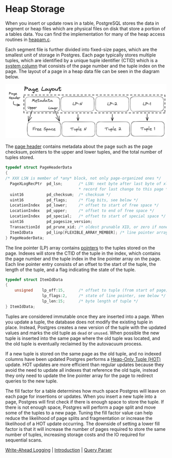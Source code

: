 # Heap Storage

When you insert or update rows in a table, PostgreSQL stores the data in segment or heap files which are physical files on disk that store a portion of a tables data. You can find the implementation for many of the heap access routines in [heapam.c](https://github.com/postgres/postgres/blob/master/src/backend/access/heap/heapam.c).

Each segment file is further divided into fixed-size pages, which are the smallest unit of storage in Postgres. Each page typically stores multiple tuples, which are identified by a unique tuple identifier (CTID) which is a [system column](https://www.postgresql.org/docs/current/ddl-system-columns.html) that consists of the page number and the tuple index on the page. The layout of a page in a heap data file can be seen in the diagram below.

<p align="center">
  <img src="../image/page_layout.png" width="700" />
</p>

The [page header](https://github.com/postgres/postgres/blob/master/src/include/storage/bufpage.h) contains metadata about the page such as the page checksum, pointers to the upper and lower tuples, and the total number of tuples stored.

```C
typedef struct PageHeaderData
{
/* XXX LSN is member of *any* block, not only page-organized ones */
  PageXLogRecPtr  pd_lsn;       /* LSN: next byte after last byte of xlog
                                * record for last change to this page */
  uint16          pd_checksum;  /* checksum */
  uint16          pd_flags;     /* flag bits, see below */
  LocationIndex   pd_lower;     /* offset to start of free space */
  LocationIndex   pd_upper;     /* offset to end of free space */
  LocationIndex   pd_special;   /* offset to start of special space */
  uint16          pd_pagesize_version;
  TransactionId   pd_prune_xid; /* oldest prunable XID, or zero if none */
  ItemIdData      pd_linp[FLEXIBLE_ARRAY_MEMBER]; /* line pointer array */
} PageHeaderData;
```

The line pointer (LP) array contains [pointers](https://github.com/postgres/postgres/blob/master/src/include/storage/itemid.h) to the tuples stored on the page. Indexes will store the CTID of the tuple in the index, which contains the page number and the tuple index in the line pointer array on the page. Each line pointer entry consists of an offset to the start of the tuple, the length of the tuple, and a flag indicating the state of the tuple.

```C
typedef struct ItemIdData
{
    unsigned    lp_off:15,      /* offset to tuple (from start of page) */
                lp_flags:2,     /* state of line pointer, see below */
                lp_len:15;      /* byte length of tuple */
} ItemIdData;
```

Tuples are considered immutable once they are inserted into a page. When you update a tuple, the database does not modify the existing tuple in place. Instead, Postgres creates a new version of the tuple with the updated values and marks the old tuple as `dead` or `unused`. When possible the new tuple is inserted into the same page where the old tuple was located, and the old tuple is eventually reclaimed by the autovacuum process.

If a new tuple is stored on the same page as the old tuple, and no indexed columns have been updated Postgres performs a [Heap-Only Tuple (HOT)](https://www.postgresql.org/docs/current/storage-hot.html) update. HOT updates are more efficient than regular updates because they avoid the need to update all indexes that reference the old tuple, instead they only need to update the line pointer array for the page to redirect queries to the new tuple.

The fill factor for a table determines how much space Postgres will leave on each page for insertions or updates. When you insert a new tuple into a page, Postgres will first check if there is enough space to store the tuple. If there is not enough space, Postgres will perform a page split and move some of the tuples to a new page. Tuning the fill factor value can help reduce the likelihood of page splits and fragmentation or increase the likelihood of a HOT update occurring. The downside of setting a lower fill factor is that it will increase the number of pages required to store the same number of tuples, increasing storage costs and the IO required for sequential scans.

[Write-Ahead Logging](2_wal.md) | [Introduction](../README.md) | [Query Parser](4_query_parser.md)
